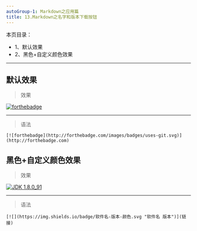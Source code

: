 ```yaml
---
autoGroup-1: Markdown之应用篇
title: 13.Markdown之名字和版本下载按钮
---
```


本页目录：
- 1、默认效果
- 2、黑色+自定义颜色效果

***

## 默认效果

> 效果


[![forthebadge](http://forthebadge.com/images/badges/uses-git.svg)](http://forthebadge.com)

***

> 语法

```
[![forthebadge](http://forthebadge.com/images/badges/uses-git.svg)](http://forthebadge.com)
```

</details>

## 黑色+自定义颜色效果

> 效果

[![](https://img.shields.io/badge/JDK-1.8.0_91-green.svg "JDK 1.8.0_91")](https://pan.baidu.com/s/1zGjYRJ-6E3LIYHrhH0XGeQ)

***

> 语法

```
[![](https://img.shields.io/badge/软件名-版本-颜色.svg "软件名 版本")](链接)
```
